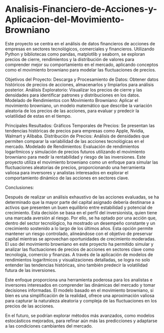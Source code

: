 # Analisis-Financiero-de-Acciones-y-Aplicacion-del-Movimiento-Browniano

Este proyecto se centra en el análisis de datos financieros de acciones de empresas en sectores tecnológicos, comerciales y financieros. Utilizando Python y bibliotecas como pandas, matplotlib y seaborn, se exploran precios de cierre, rendimientos y la distribución de valores para comprender mejor su comportamiento en el mercado, aplicando conceptos como el movimiento browniano para modelar las fluctuaciones de precios.

Objetivos del Proyecto:
Descarga y Procesamiento de Datos: Obtener datos históricos de precios de acciones, almacenarlos y limpiarlos para análisis posterior.
Análisis Exploratorio: Visualizar los precios de cierre y las densidades para identificar patrones y distribuciones en los datos.
Modelado de Rendimientos con Movimiento Browniano: Aplicar el movimiento browniano, un modelo matemático que describe la variación aleatoria de los precios de las acciones, para evaluar y predecir la volatilidad de estas en el tiempo.

Principales Resultados:
Gráficos Temporales de Precios: Se presentan las tendencias históricas de precios para empresas como Apple, Nvidia, Walmart y Alibaba.
Distribución de Precios: Análisis de densidades que permiten comparar la variabilidad de las acciones tecnológicas en el mercado.
Modelado de Rendimientos: Evaluación de rendimientos logarítmicos y simulación de precios futuros utilizando el movimiento browniano para medir la rentabilidad y riesgo de las inversiones.
Este proyecto utiliza el movimiento browniano como un enfoque para simular las fluctuaciones aleatorias de precios, proporcionando una herramienta valiosa para inversores y analistas interesados en explorar el comportamiento dinámico de las acciones en sectores clave.

Conclusiones: 

Después de realizar un análisis exhaustivo de las acciones evaluadas, se ha determinado que la mayor parte del capital asignado debería destinarse a activos que presenten un buen equilibrio entre estabilidad y potencial de crecimiento. Esta decisión se basa en el perfil del inversionista, quien tiene una marcada aversión al riesgo. Por ello, se ha optado por una acción que, dentro del sector tecnológico, ha mostrado un desempeño constante y un crecimiento sostenido a lo largo de los últimos años. Esta opción permite mantener un riesgo controlado, alineándose con el objetivo de preservar capital mientras se aprovechan oportunidades de crecimiento moderadas.
El uso del movimiento browniano en este proyecto ha permitido simular y analizar las fluctuaciones de precios de acciones en sectores clave como tecnología, comercio y finanzas. A través de la aplicación de modelos de rendimientos logarítmicos y visualizaciones detalladas, se logra no solo entender las tendencias históricas, sino también predecir la volatilidad futura de las inversiones.

Este enfoque proporciona una herramienta poderosa para los analistas e inversores interesados en comprender las dinámicas del mercado y tomar decisiones informadas. El modelo basado en el movimiento browniano, si bien es una simplificación de la realidad, ofrece una aproximación valiosa para capturar la naturaleza aleatoria y compleja de las fluctuaciones en los precios de las acciones.

En el futuro, se podrían explorar métodos más avanzados, como modelos estocásticos mejorados, para refinar aún más las predicciones y adaptarse a las condiciones cambiantes del mercado.

